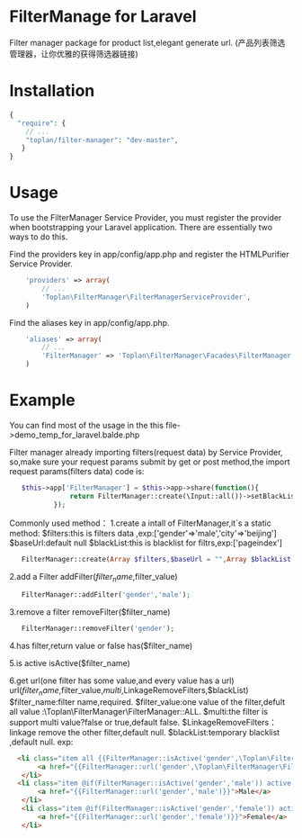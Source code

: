 # FilterManage for Laravel
Filter manager package for product list,elegant generate url.
(产品列表筛选管理器，让你优雅的获得筛选器链接)

# Installation

```php
{
  "require": {
    // ...
    "toplan/filter-manager": "dev-master",
   }
}
```

# Usage

To use the FilterManager Service Provider, you must register the provider when bootstrapping your Laravel application. There are essentially two ways to do this.

Find the providers key in app/config/app.php and register the HTMLPurifier Service Provider.
```php
    'providers' => array(
        // ... 
        'Toplan\FilterManager\FilterManagerServiceProvider',
    )
```    
Find the aliases key in app/config/app.php.
```php
    'aliases' => array(
        // ...
        'FilterManager' => 'Toplan\FilterManager\Facades\FilterManager',
    )
```

# Example
 You can find most of the usage in the this file->demo_temp_for_laravel.balde.php
 
 Filter manager already importing filters(request data) by Service Provider,
 so,make sure your request params submit by get or post method,the import request params(filters data) code is:
 ```php
    $this->app['FilterManager'] = $this->app->share(function(){
                return FilterManager::create(\Input::all())->setBlackList(['page']);
            });
 ```
 Commonly used method： 
 1.create a intall of FilterManager,it`s a static method:
 $filters:this is filters data ,exp:['gender'=>'male','city'=>'beijing']
 $baseUrl:default null
 $blackList:this is blacklist for filtrs,exp:['pageindex'] 
 ```php
    FilterManager::create(Array $filters,$baseUrl = "",Array $blackList = array());
 ```
 2.add a Filter
 addFilter($filter_name,$filter_value)
 ```php
    FilterManager::addFilter('gender','male');
 ```
 3.remove a filter
 removeFilter($filter_name)
 ```php
    FilterManager::removeFilter('gender');
 ```
 4.has filter,return value or false
 has($filter_name)
 
 5.is active
 isActive($filter_name)
 
 6.get url(one filter has some value,and every value has a url)
 url($filter_name,$filter_value,$multi,$LinkageRemoveFilters,$blackList)
 $filter_name:filter name,required.
 $filter_value:one value of the filter,defult all value :\Toplan\FilterManager\FilterManager::ALL.
 $multi:the filter is support multi value?false or true,default false.
 $LinkageRemoveFilters：linkage remove the other filter,default null.
 $blackList:temporary blacklist ,default null.
 exp:
 ```html
   <li class="item all {{FilterManager::isActive('gender',\Toplan\FilterManager\FilterManager::ALL,'active','')}}">
        <a href="{{FilterManager::url('gender',\Toplan\FilterManager\FilterManager::ALL)}}">All</a>
    </li>
   <li class="item @if(FilterManager::isActive('gender','male')) active @endif">
        <a href="{{FilterManager::url('gender','male')}}">Male</a>
    </li>
    <li class="item @if(FilterManager::isActive('gender','female')) active @endif">
        <a href="{{FilterManager::url('gender','female')}}">Female</a>
    </li>
 ```
 
